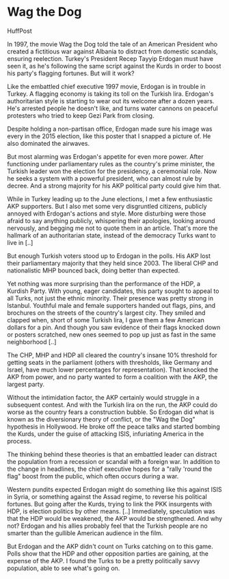 # Wag the Dog

HuffPost

In 1997, the movie Wag the Dog told the tale of an American President who created a fictitious war against Albania to distract from domestic scandals, ensuring reelection. Turkey's President Recep Tayyip Erdogan must have seen it, as he's following the same script against the Kurds in order to boost his party's flagging fortunes. But will it work?

Like the embattled chief executive 1997 movie, Erdogan is in trouble in Turkey. A flagging economy is taking its toll on the Turkish lira. Erdogan's authoritarian style is starting to wear out its welcome after a dozen years. He's arrested people he doesn't like, and turns water cannons on peaceful protesters who tried to keep Gezi Park from closing.

Despite holding a non-partisan office, Erdogan made sure his image was every in the 2015 election, like this poster that I snapped a picture of. He also dominated the airwaves.

But most alarming was Erdogan's appetite for even more power. After functioning under parliamentary rules as the country's prime minister, the Turkish leader won the election for the presidency, a ceremonial role. Now he seeks a system with a powerful president, who can almost rule by decree. And a strong majority for his AKP political party could give him that.

While in Turkey leading up to the June elections, I met a few enthusiastic AKP supporters. But I also met some very disgruntled citizens, publicly annoyed with Erdogan's actions and style. More disturbing were those afraid to say anything publicly, whispering their apologies, looking around nervously, and begging me not to quote them in an article. That's more the hallmark of an authoritarian state, instead of the democracy Turks want to live in [..]

But enough Turkish voters stood up to Erdogan in the polls. His AKP lost their parliamentary majority that they held since 2003. The liberal CHP and nationalistic MHP bounced back, doing better than expected.

Yet nothing was more surprising than the performance of the HDP, a Kurdish Party. With young, eager candidates, this party sought to appeal to all Turks, not just the ethnic minority. Their presence was pretty strong in Istanbul. Youthful male and female supporters handed out flags, pins, and brochures on the streets of the country's largest city. They smiled and clapped when, short of some Turkish lira, I gave them a few American dollars for a pin. And though you saw evidence of their flags knocked down or posters scratched, new ones seemed to pop up just as fast in the same neighborhood [..]

The CHP, MHP and HDP all cleared the country's insane 10% threshold for getting seats in the parliament (others with thresholds, like Germany and Israel, have much lower percentages for representation). That knocked the AKP from power, and no party wanted to form a coalition with the AKP, the largest party.

Without the intimidation factor, the AKP certainly would struggle in a subsequent contest. And with the Turkish lira on the run, the AKP could do worse as the country fears a construction bubble. So Erdogan did what is known as the diversionary theory of conflict, or the "Wag the Dog" hypothesis in Hollywood. He broke off the peace talks and started bombing the Kurds, under the guise of attacking ISIS, infuriating America in the process.

The thinking behind these theories is that an embattled leader can distract the population from a recession or scandal with a foreign war. In addition to the change in headlines, the chief executive hopes for a "rally 'round the flag" boost from the public, which often occurs during a war.

Western pundits expected Erdogan might do something like this against ISIS in Syria, or something against the Assad regime, to reverse his political fortunes. But going after the Kurds, trying to link the PKK insurgents with HDP, is election politics by other means. [..] Immediately, speculation was that the HDP would be weakened, the AKP would be strengthened. And why not? Erdogan and his allies probably feel that the Turkish people are no smarter than the gullible American audience in the film.

But Erdogan and the AKP didn't count on Turks catching on to this game. Polls show that the HDP and other opposition parties are gaining, at the expense of the AKP. I found the Turks to be a pretty politically savvy population, able to see what's going on.









